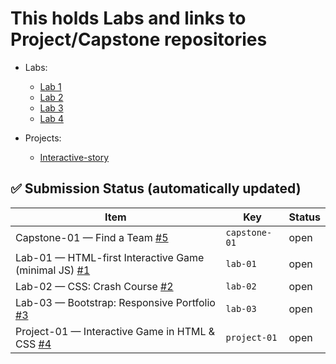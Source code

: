 # This holds Labs and links to Project/Capstone repositories
- Labs:
  - [Lab 1](./labs/Lab1/html-adventure-story-master/html-adventure-story-master/html-files/index.html)
  - [Lab 2](./labs/Lab2/css-crash-course-master/css-crash-course-master/index.html)
  - [Lab 3](./labs/Lab3/portfolio-bootstrap-master/index.html)
  - [Lab 4](./labs/Lab4/hilo-js-dom-master/index.html)

- Projects:
  - [Interactive-story](./projects/project1-interactive-story/README.md)

## ✅ Submission Status (automatically updated)
<!-- STATUS:START -->
| Item | Key | Status |
|---|---|---|
| Capstone-01 — Find a Team [#5](https://github.com/jtn9701/Advanced-Web-App-Projects/issues/5) | `capstone-01` | open |
| Lab-01 — HTML-first Interactive Game (minimal JS) [#1](https://github.com/jtn9701/Advanced-Web-App-Projects/issues/1) | `lab-01` | open |
| Lab-02 — CSS: Crash Course [#2](https://github.com/jtn9701/Advanced-Web-App-Projects/issues/2) | `lab-02` | open |
| Lab-03 — Bootstrap: Responsive Portfolio [#3](https://github.com/jtn9701/Advanced-Web-App-Projects/issues/3) | `lab-03` | open |
| Project-01 — Interactive Game in HTML & CSS [#4](https://github.com/jtn9701/Advanced-Web-App-Projects/issues/4) | `project-01` | open |
<!-- STATUS:END -->
